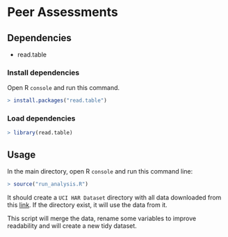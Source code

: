 # Peer Assessments

## Dependencies
- read.table

### Install dependencies
Open R `console` and run this command.

```r
> install.packages("read.table")
```

### Load dependencies
```r
> library(read.table)
```

## Usage

In the main directory, open R `console` and run this command line:

```r
> source("run_analysis.R")
```

It should create a `UCI HAR Dataset` directory with all data downloaded from this [link](https://d396qusza40orc.cloudfront.net/getdata%2Fprojectfiles%2FUCI%20HAR%20Dataset.zip).
If the directory exist, it will use the data from it.

This script will merge the data, rename some variables to
improve readability and will create a new tidy dataset.
